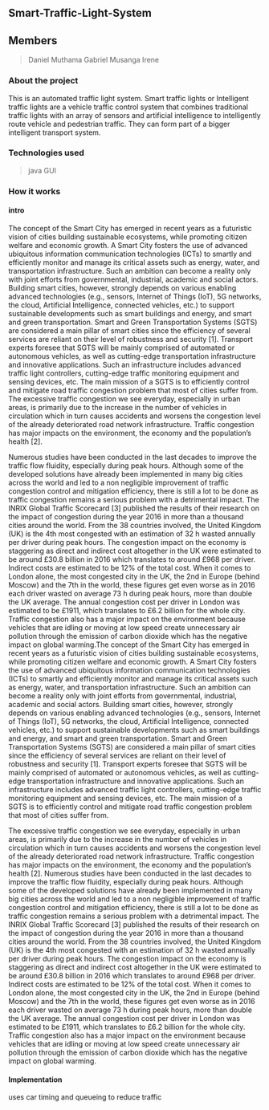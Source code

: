 ## Smart-Traffic-Light-System

## Members

> Daniel Muthama
> Gabriel Musanga
> Irene

### About the project

This is an automated traffic light system. Smart traffic lights or Intelligent traffic lights are a vehicle traffic control system that combines traditional traffic lights with an array of sensors and artificial intelligence to intelligently route vehicle and pedestrian traffic. They can form part of a bigger intelligent transport system.

### Technologies used

> java 
> GUI

### How it works

#### intro
The concept of the Smart City has emerged in recent years as a futuristic vision of cities building sustainable ecosystems, while promoting citizen welfare and economic growth. A Smart City fosters the use of advanced ubiquitous information communication technologies (ICTs) to smartly and efficiently monitor and manage its critical assets such as energy, water, and transportation infrastructure. Such an ambition can become a reality only with joint efforts from governmental, industrial, academic and social actors. Building smart cities, however, strongly depends on various enabling advanced technologies (e.g., sensors, Internet of Things (IoT), 5G networks, the cloud, Artificial Intelligence, connected vehicles, etc.) to support sustainable developments such as smart buildings and energy, and smart and green transportation. Smart and Green Transportation Systems (SGTS) are considered a main pillar of smart cities since the efficiency of several services are reliant on their level of robustness and security [1]. Transport experts foresee that SGTS will be mainly comprised of automated or autonomous vehicles, as well as cutting-edge transportation infrastructure and innovative applications. Such an infrastructure includes advanced traffic light controllers, cutting-edge traffic monitoring equipment and sensing devices, etc. The main mission of a SGTS is to efficiently control and mitigate road traffic congestion problem that most of cities suffer from.
The excessive traffic congestion we see everyday, especially in urban areas, is primarily due to the increase in the number of vehicles in circulation which in turn causes accidents and worsens the congestion level of the already deteriorated road network infrastructure. Traffic congestion has major impacts on the environment, the economy and the population’s health [2].
    
Numerous studies have been conducted in the last decades to improve the traffic flow fluidity, especially during peak hours. Although some of the developed solutions have already been implemented in many big cities across the world and led to a non negligible improvement of traffic congestion control and mitigation efficiency, there is still a lot to be done as traffic congestion remains a serious problem with a detrimental impact. The INRIX Global Traffic Scorecard [3] published the results of their research on the impact of congestion during the year 2016 in more than a thousand cities around the world. From the 38 countries involved, the United Kingdom (UK) is the 4th most congested with an estimation of 32 h wasted annually per driver during peak hours. The congestion impact on the economy is staggering as direct and indirect cost altogether in the UK were estimated to be around £30.8 billion in 2016 which translates to around £968 per driver. Indirect costs are estimated to be 12% of the total cost. When it comes to London alone, the most congested city in the UK, the 2nd in Europe (behind Moscow) and the 7th in the world, these figures get even worse as in 2016 each driver wasted on average 73 h during peak hours, more than double the UK average. The annual congestion cost per driver in London was estimated to be £1911, which translates to £6.2 billion for the whole city. Traffic congestion also has a major impact on the environment because vehicles that are idling or moving at low speed create unnecessary air pollution through the emission of carbon dioxide which has the negative impact on global warming.The concept of the Smart City has emerged in recent years as a futuristic vision of cities building sustainable ecosystems, while promoting citizen welfare and economic growth. A Smart City fosters the use of advanced ubiquitous information communication technologies (ICTs) to smartly and efficiently monitor and manage its critical assets such as energy, water, and transportation infrastructure. Such an ambition can become a reality only with joint efforts from governmental, industrial, academic and social actors. Building smart cities, however, strongly depends on various enabling advanced technologies (e.g., sensors, Internet of Things (IoT), 5G networks, the cloud, Artificial Intelligence, connected vehicles, etc.) to support sustainable developments such as smart buildings and energy, and smart and green transportation. Smart and Green Transportation Systems (SGTS) are considered a main pillar of smart cities since the efficiency of several services are reliant on their level of robustness and security [1]. Transport experts foresee that SGTS will be mainly comprised of automated or autonomous vehicles, as well as cutting-edge transportation infrastructure and innovative applications. Such an infrastructure includes advanced traffic light controllers, cutting-edge traffic monitoring equipment and sensing devices, etc. The main mission of a SGTS is to efficiently control and mitigate road traffic congestion problem that most of cities suffer from.
    
The excessive traffic congestion we see everyday, especially in urban areas, is primarily due to the increase in the number of vehicles in circulation which in turn causes accidents and worsens the congestion level of the already deteriorated road network infrastructure. Traffic congestion has major impacts on the environment, the economy and the population’s health [2]. Numerous studies have been conducted in the last decades to improve the traffic flow fluidity, especially during peak hours. Although some of the developed solutions have already been implemented in many big cities across the world and led to a non negligible improvement of traffic congestion control and mitigation efficiency, there is still a lot to be done as traffic congestion remains a serious problem with a detrimental impact. The INRIX Global Traffic Scorecard [3] published the results of their research on the impact of congestion during the year 2016 in more than a thousand cities around the world. From the 38 countries involved, the United Kingdom (UK) is the 4th most congested with an estimation of 32 h wasted annually per driver during peak hours. The congestion impact on the economy is staggering as direct and indirect cost altogether in the UK were estimated to be around £30.8 billion in 2016 which translates to around £968 per driver. Indirect costs are estimated to be 12% of the total cost. When it comes to London alone, the most congested city in the UK, the 2nd in Europe (behind Moscow) and the 7th in the world, these figures get even worse as in 2016 each driver wasted on average 73 h during peak hours, more than double the UK average. The annual congestion cost per driver in London was estimated to be £1911, which translates to £6.2 billion for the whole city. Traffic congestion also has a major impact on the environment because vehicles that are idling or moving at low speed create unnecessary air pollution through the emission of carbon dioxide which has the negative impact on global warming.
      
#### Implementation

uses car timing and queueing to reduce traffic
